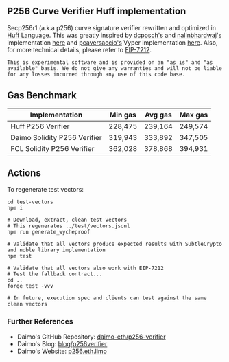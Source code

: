 ## P256 Curve Verifier Huff implementation

Secp256r1 (a.k.a p256) curve signature verifier rewritten and optimized in [Huff Language](https://huff.sh). This was greatly inspired by [dcposch's](https://github.com/dcposch) and [nalinbhardwaj's](https://github.com/nalinbhardwaj) implementation [here](https://github.com/daimo-eth/p256-verifier/blob/master/src/P256Verifier.sol) and [pcaversaccio's](https://github.com/pcaversaccio) Vyper implementation [here](https://github.com/pcaversaccio/p256-verifier-vyper/blob/main/src/P256Verifier.vy). Also, for more technical details, please refer to [EIP-7212](https://eips.ethereum.org/EIPS/eip-7212).

    This is experimental software and is provided on an "as is" and "as available" basis. We do not give any warranties and will not be liable for any losses incurred through any use of this code base.

## Gas Benchmark

| Implementation               | Min gas | Avg gas | Max gas |
| ---------------------------- | ------- | ------- | ------- |
| Huff P256 Verifier           | 228,475 | 239,164 | 249,574 |
| Daimo Solidity P256 Verifier | 319,943 | 333,892 | 347,505 |
| FCL Solidity P256 Verifier   | 362,028 | 378,868 | 394,931 |

## Actions

To regenerate test vectors:

```
cd test-vectors
npm i

# Download, extract, clean test vectors
# This regenerates ../test/vectors.jsonl
npm run generate_wycheproof

# Validate that all vectors produce expected results with SubtleCrypto and noble library implementation
npm test

# Validate that all vectors also work with EIP-7212
# Test the fallback contract...
cd ..
forge test -vvv

# In future, execution spec and clients can test against the same clean vectors
```

### Further References

- Daimo's GitHub Repository: [daimo-eth/p256-verifier](https://github.com/daimo-eth/p256-verifier)
- Daimo's Blog: [blog/p256verifier](https://daimo.xyz/blog/p256verifier)
- Daimo's Website: [p256.eth.limo](https://p256.eth.limo/)
